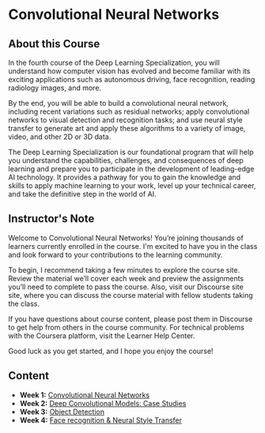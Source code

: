 # Convolutional Neural Networks

## About this Course
In the fourth course of the Deep Learning Specialization, you will understand how computer vision has evolved and become familiar with its exciting applications such as autonomous driving, face recognition, reading radiology images, and more.

By the end, you will be able to build a convolutional neural network, including recent variations such as residual networks; apply convolutional networks to visual detection and recognition tasks; and use neural style transfer to generate art and apply these algorithms to a variety of image, video, and other 2D or 3D data.

The Deep Learning Specialization is our foundational program that will help you understand the capabilities, challenges, and consequences of deep learning and prepare you to participate in the development of leading-edge AI technology. It provides a pathway for you to gain the knowledge and skills to apply machine learning to your work, level up your technical career, and take the definitive step in the world of AI.

## Instructor's Note
Welcome to Convolutional Neural Networks! You’re joining thousands of learners currently enrolled in the course. I'm excited to have you in the class and look forward to your contributions to the learning community.

To begin, I recommend taking a few minutes to explore the course site. Review the material we’ll cover each week and preview the assignments you’ll need to complete to pass the course. Also, visit our Discourse site site, where you can discuss the course material with fellow students taking the class.

If you have questions about course content, please post them in Discourse to get help from others in the course community. For technical problems with the Coursera platform, visit the Learner Help Center.

Good luck as you get started, and I hope you enjoy the course!

## Content
* **Week 1:** [Convolutional Neural Networks](./Week1/README.md)
* **Week 2:** [Deep Convolutional Models: Case Studies](./Week2/README.md)
* **Week 3:** [Object Detection](./Week3/README.md)
* **Week 4:** [Face recognition & Neural Style Transfer](./Week4/README.md)

